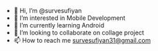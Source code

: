 - 👋 Hi, I’m @survesufiyan
- 👀 I’m interested in Mobile Development
- 🌱 I’m currently learning Android
- 💞️ I’m looking to collaborate on collage project
- 📫 How to reach me survesufiyan31@gmail.com

<!---
survesufiyan/survesufiyan is a ✨ special ✨ repository because its `README.md` (this file) appears on your GitHub profile.
You can click the Preview link to take a look at your changes.
--->
